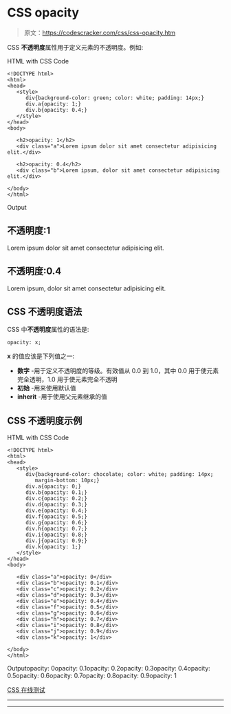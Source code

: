 # CSS opacity

> 原文：<https://codescracker.com/css/css-opacity.htm>

CSS **不透明度**属性用于定义元素的不透明度。例如:

HTML with CSS Code

```
<!DOCTYPE html>
<html>
<head>
   <style>
      div{background-color: green; color: white; padding: 14px;}
      div.a{opacity: 1;}
      div.b{opacity: 0.4;}
   </style>
</head>
<body>

   <h2>opacity: 1</h2>
   <div class="a">Lorem ipsum dolor sit amet consectetur adipisicing elit.</div>

   <h2>opacity: 0.4</h2>
   <div class="b">Lorem ipsum, dolor sit amet consectetur adipisicing elit.</div>

</body>
</html>
```

Output

## 不透明度:1

Lorem ipsum dolor sit amet consectetur adipisicing elit.

## 不透明度:0.4

Lorem ipsum, dolor sit amet consectetur adipisicing elit.

## CSS 不透明度语法

CSS 中**不透明度**属性的语法是:

```
opacity: x;
```

**x** 的值应该是下列值之一:

*   **数字** -用于定义不透明度的等级。有效值从 0.0 到 1.0，其中 0.0 用于使元素完全透明，1.0 用于使元素完全不透明
*   **初始** -用来使用默认值
*   **inherit** -用于使用父元素继承的值

## CSS 不透明度示例

HTML with CSS Code

```
<!DOCTYPE html>
<html>
<head>
   <style>
      div{background-color: chocolate; color: white; padding: 14px;
         margin-bottom: 10px;}
      div.a{opacity: 0;}
      div.b{opacity: 0.1;}
      div.c{opacity: 0.2;}
      div.d{opacity: 0.3;}
      div.e{opacity: 0.4;}
      div.f{opacity: 0.5;}
      div.g{opacity: 0.6;}
      div.h{opacity: 0.7;}
      div.i{opacity: 0.8;}
      div.j{opacity: 0.9;}
      div.k{opacity: 1;}
   </style>
</head>
<body>

   <div class="a">opacity: 0</div>
   <div class="b">opacity: 0.1</div>
   <div class="c">opacity: 0.2</div>
   <div class="d">opacity: 0.3</div>
   <div class="e">opacity: 0.4</div>
   <div class="f">opacity: 0.5</div>
   <div class="g">opacity: 0.6</div>
   <div class="h">opacity: 0.7</div>
   <div class="i">opacity: 0.8</div>
   <div class="j">opacity: 0.9</div>
   <div class="k">opacity: 1</div>

</body>
</html>
```

Outputopacity: 0opacity: 0.1opacity: 0.2opacity: 0.3opacity: 0.4opacity: 0.5opacity: 0.6opacity: 0.7opacity: 0.8opacity: 0.9opacity: 1

[CSS 在线测试](/exam/showtest.php?subid=5)

* * *

* * *